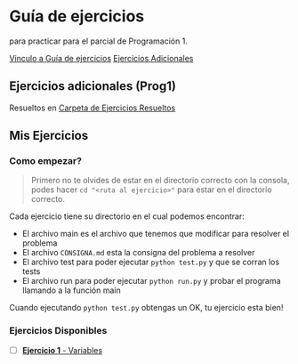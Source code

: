 # Guía de ejercicios

para practicar para el parcial de Programación 1.

[Vinculo a Guía de ejercicios](https://github.com/MateoDi9z/practica-parcial-prog-1)
[Ejercicios Adicionales](https://facultaddeingenieria.github.io/prog1/additional-practice/1)

## Ejercicios adicionales (Prog1)

Resueltos en [Carpeta de Ejercicios Resueltos](https://github.com/MateoDi9z/practica-parcial-prog-1/tree/main/resolved-exercices)

## Mis Ejercicios

### Como empezar?

> Primero no te olvides de estar en el directorio correcto con la consola, podes hacer `cd "<ruta al ejercicio>"` para estar en el directorio correcto.

Cada ejercicio tiene su directorio en el cual podemos encontrar:

- El archivo main es el archivo que tenemos que modificar para resolver el problema
- El archivo `CONSIGNA.md` esta la consigna del problema a resolver
- El archivo test para poder ejecutar `python test.py` y que se corran los tests
- El archivo run para poder ejecutar `python run.py` y probar el programa llamando a la función main

Cuando ejecutando `python test.py` obtengas un OK, tu ejercicio esta bien!

### Ejercicios Disponibles

- [ ] [**Ejercicio 1** - Variables](./1/CONSIGNA.md)
